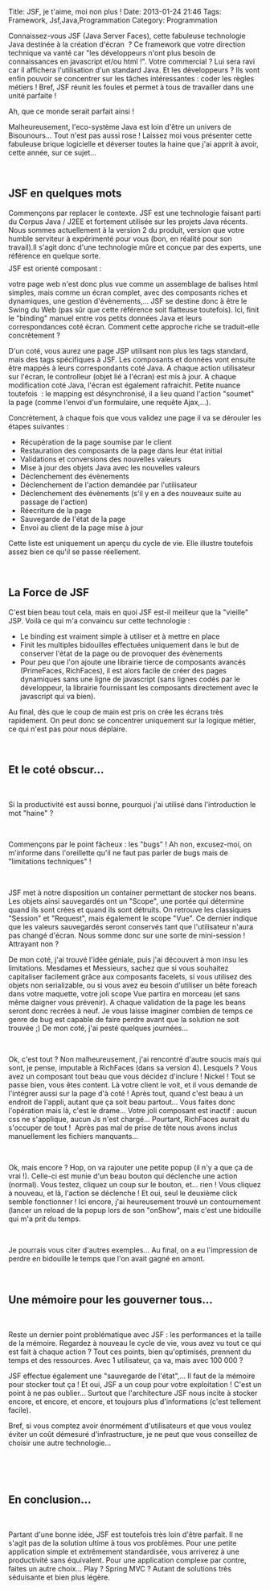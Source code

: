 Title: JSF, je t'aime, moi non plus !
Date: 2013-01-24 21:46
Tags:  Framework, Jsf,Java,Programmation
Category: Programmation

Connaissez-vous JSF (Java Server Faces), cette fabuleuse technologie Java
destinée à la création d'écran  ? Ce framework que votre direction
technique va vanté car "les développeurs n'ont plus besoin de connaissances en
javascript et/ou html !". Votre commercial ? Lui sera ravi car il affichera
l'utilisation d'un standard Java. Et les développeurs ? Ils vont enfin pouvoir
se concentrer sur les tâches intéressantes : coder les règles métiers !
Bref, JSF réunit les foules et permet à tous de travailler dans une unité
parfaite !

Ah, que ce monde serait parfait ainsi !

Malheureusement, l'eco-système Java est loin d'être un univers de
Bisounours... Tout n'est pas aussi rose ! Laissez moi vous présenter cette
fabuleuse brique logicielle et déverser toutes la haine que j'ai apprit à
avoir, cette année, sur ce sujet...

 

<h2>     JSF en quelques mots</h2>

Commençons par replacer le contexte. JSF est une technologie faisant parti du
Corpus Java / J2EE et fortement utilisée sur les projets Java récents. Nous
sommes actuellement à la version 2 du produit, version que votre humble
serviteur à expérimenté pour vous (bon, en réalité pour son travail).Il
s'agit donc d'une technologie mûre et conçue par des experts, une référence
en quelque sorte.

<style type="text/css"> <!--             @page { margin: 2cm }
P { margin-bottom: 0.21cm }     -->     </style> JSF est orienté composant :
votre page web n'est donc plus vue comme un assemblage de balises html simples,
mais comme un écran complet, avec des composants riches et dynamiques, une
gestion d'évènements,... JSF se destine donc à être le Swing du Web (pas
sûr que cette référence soit flatteuse toutefois). Ici, finit le "binding"
manuel entre vos petits données Java et leurs correspondances coté écran.
Comment cette approche riche se traduit-elle concrètement ?

D'un coté, vous aurez une page JSP utilisant non plus les tags standard, mais
des tags spécifiques à JSF. Les composants et données vont ensuite être
mappés à leurs correspondants coté Java. A chaque action utilisateur sur
l'écran, le controlleur (objet lié à l'écran) est mis à jour. A chaque
modification coté Java, l'écran est également rafraichit. Petite nuance
toutefois  : le mapping est désynchronisé, il a lieu quand l'action "soumet"
la page (comme l'envoi d'un formulaire, une requête Ajax,...).

Concrètement, à chaque fois que vous validez une page il va se dérouler les
étapes suivantes :



*    Récupération de la page soumise par le client
*    Restauration des composants de la page dans leur état initial
*    Validations et conversions des nouvelles valeurs
*    Mise à jour des objets Java avec les nouvelles valeurs
*    Déclenchement des évènements
*    Déclenchement de l'action demandée par l'utilisateur
*    Déclenchement des évènements (s'il y en a des nouveaux suite au passage de
l'action)
*    Réecriture de la page
*    Sauvegarde de l'état de la page
*    Envoi au client de la page mise à jour

Cette liste est uniquement un aperçu du cycle de vie. Elle illustre toutefois
assez bien ce qu'il se passe réellement.

 

<h2>     La Force de JSF</h2>

C'est bien beau tout cela, mais en quoi JSF est-il meilleur que la "vieille"
JSP. Voilà ce qui m'a convaincu sur cette technologie :



*    Le binding est vraiment simple à utiliser et à mettre en place
*    Finit les multiples bidouilles effectuées uniquement dans le but de conserver
l'état de la page ou de provoquer des évènements
*    Pour peu que l'on ajoute une librairie tierce de composants avancés
(PrimeFaces, RichFaces), il est alors facile de créer des pages dynamiques sans
une ligne de javascript (sans lignes codés par le développeur, la librairie
fournissant les composants directement avec le javascript qui va bien).

Au final, dès que le coup de main est pris on crée les écrans très
rapidement. On peut donc se concentrer uniquement sur la logique métier, ce qui
n'est pas pour nous déplaire.

 

<h2>     Et le coté obscur...</h2>

 

Si la productivité est aussi bonne, pourquoi j'ai utilisé dans l'introduction
le mot "haine" ?

 

Commençons par le point fâcheux : les "bugs" ! Ah non, excusez-moi, on
m'informe dans l'oreillette qu'il ne faut pas parler de bugs mais de
"limitations techniques" !

 

JSF met à notre disposition un container permettant de stocker nos beans. Les
objets ainsi sauvegardés ont un "Scope", une portée qui détermine quand ils
sont crées et quand ils sont détruits. On retrouve les classiques "Session" et
"Request", mais également le scope "Vue". Ce dernier indique que les valeurs
sauvegardés seront conservés tant que l'utilisateur n'aura pas changé
d'écran. Nous somme donc sur une sorte de mini-session ! Attrayant non ?

De mon coté, j'ai trouvé l'idée géniale, puis j'ai découvert à mon insu
les limitations. Mesdames et Messieurs, sachez que si vous souhaitez capitaliser
facilement grâce aux composants facelets, si vous utilisez des objets non
serializable, ou si vous avez eu besoin d'utiliser un bête foreach dans votre
maquette, votre joli scope Vue partira en morceau (et sans même daigner vous
prévenir). A chaque validation de la page les beans seront donc recrées à
neuf. Je vous laisse imaginer combien de temps ce genre de bug est capable de
faire perdre avant que la solution ne soit trouvée ;) De mon coté, j'ai pesté
quelques journées...

 

Ok, c'est tout ? Non malheureusement, j'ai rencontré d'autre soucis mais qui
sont, je pense, imputable à RichFaces (dans sa version 4). Lesquels ? Vous avez
un composant tout beau que vous décidez d'inclure ! Nickel ! Tout se passe
bien, vous êtes content. Là votre client le voit, et il vous demande de
l'intégrer aussi sur la page d'à coté ! Après tout, quand c'est beau à un
endroit de l'appli, autant que ça soit beau partout... Vous faites donc
l'opération mais là, c'est le drame... Votre joli composant est inactif :
aucun css ne s'applique, aucun Js n'est chargé... Pourtant, RichFaces aurait du
s'occuper de tout !  <style type="text/css"> <!--             @page {
margin: 2cm }           P { margin-bottom: 0.21cm }     -->     </style> Après
pas mal de prise de tête nous avons inclus manuellement les fichiers
manquants...

 

Ok, mais encore ? Hop, on va rajouter une petite popup (il n'y a que ça de vrai
!). Celle-ci est munie d'un beau bouton qui déclenche une action (normal). Vous
testez, cliquez un coup sur le bouton, et... rien ! Vous cliquez à nouveau, et
là, l'action se déclenche ! Et oui, seul le deuxième click semble fonctionner
! Ici encore, j'ai heureusement trouvé un contournement (lancer un reload de la
popup lors de son "onShow", mais c'est une bidouille qui m'a prit du temps.

 

Je pourrais vous citer d'autres exemples... Au final, on a eu l'impression de
perdre en bidouille le temps que l'on avait gagné en amont.

 

<h2>     Une mémoire pour les gouverner tous...</h2>

 

Reste un dernier point problématique avec JSF : les performances et la taille
de la mémoire. Regardez à nouveau le cycle de vie, vous avez vu tout ce qui
est fait à chaque action ? Tout ces points, bien qu'optimisés, prennent du
temps et des ressources. Avec 1 utilisateur, ça va, mais avec 100 000 ?

JSF effectue également une "sauvegarde de l'état",... Il faut de la mémoire
pour stocker tout ça ! Et oui, JSF a un coup pour votre exploitation ! C'est un
point à ne pas oublier... Surtout que l'architecture JSF nous incite à stocker
encore, et encore, et encore, et toujours plus d'informations (c'est tellement
facile).

Bref, si vous comptez avoir énormément d'utilisateurs et que vous voulez
éviter un coût démesuré d'infrastructure, je ne peut que vous conseillez de
choisir une autre technologie...

 

 

<h2>     En conclusion...</h2>

 

Partant d'une bonne idée, JSF est toutefois très loin d'être parfait. Il ne
s'agit pas de la solution ultime à tous vos problèmes. Pour une petite
application simple et extrêmement standardisée, vous arriverez à une
productivité sans équivalent. Pour une application complexe par contre, faites
un autre choix... Play ? Spring MVC ? Autant de solutions très séduisante et
bien plus légère.


